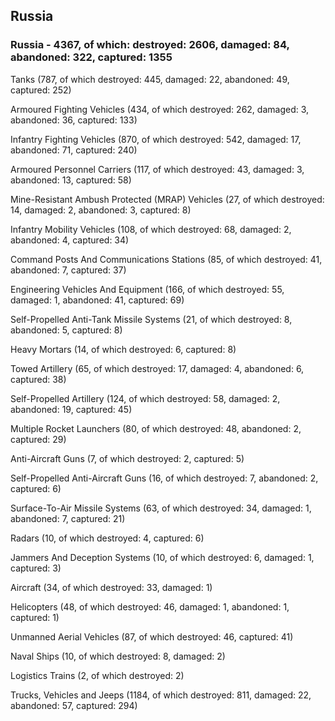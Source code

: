 
 
 ## Russia
 
 ### Russia - 4367, of which: destroyed: 2606, damaged: 84, abandoned: 322, captured: 1355

 

 

 Tanks (787, of which destroyed: 445, damaged: 22, abandoned: 49, captured: 252)

 Armoured Fighting Vehicles (434, of which destroyed: 262, damaged: 3, abandoned: 36, captured: 133)

 Infantry Fighting Vehicles (870, of which destroyed: 542, damaged: 17, abandoned: 71, captured: 240)

 Armoured Personnel Carriers (117, of which destroyed: 43, damaged: 3, abandoned: 13, captured: 58)

 Mine-Resistant Ambush Protected (MRAP) Vehicles (27, of which destroyed: 14, damaged: 2, abandoned: 3, captured: 8)

 Infantry Mobility Vehicles (108, of which destroyed: 68, damaged: 2, abandoned: 4, captured: 34)

 Command Posts And Communications Stations (85, of which destroyed: 41, abandoned: 7, captured: 37)

 Engineering Vehicles And Equipment (166, of which destroyed: 55, damaged: 1, abandoned: 41, captured: 69)

 Self-Propelled Anti-Tank Missile Systems (21, of which destroyed: 8, abandoned: 5, captured: 8)

 Heavy Mortars (14, of which destroyed: 6, captured: 8)

 Towed Artillery (65, of which destroyed: 17, damaged: 4, abandoned: 6, captured: 38)

 Self-Propelled Artillery (124, of which destroyed: 58, damaged: 2, abandoned: 19, captured: 45)

 Multiple Rocket Launchers (80, of which destroyed: 48, abandoned: 2, captured: 29)

 Anti-Aircraft Guns (7, of which destroyed: 2, captured: 5)

 Self-Propelled Anti-Aircraft Guns (16, of which destroyed: 7, abandoned: 2, captured: 6)

 Surface-To-Air Missile Systems (63, of which destroyed: 34, damaged: 1, abandoned: 7, captured: 21)

 Radars (10, of which destroyed: 4, captured: 6)

 Jammers And Deception Systems (10, of which destroyed: 6, damaged: 1, captured: 3)

 Aircraft (34, of which destroyed: 33, damaged: 1)

 Helicopters (48, of which destroyed: 46, damaged: 1, abandoned: 1, captured: 1)

 Unmanned Aerial Vehicles (87, of which destroyed: 46, captured: 41)

 Naval Ships (10, of which destroyed: 8, damaged: 2)

 Logistics Trains (2, of which destroyed: 2)

 Trucks, Vehicles and Jeeps (1184, of which destroyed: 811, damaged: 22, abandoned: 57, captured: 294)

